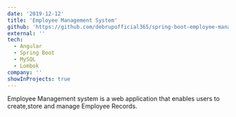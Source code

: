 ```yaml
---
date: '2019-12-12'
title: 'Employee Management System'
github: 'https://github.com/debrupofficial365/spring-boot-employee-manager'
external: ''
tech:
  - Angular
  - Spring Boot
  - MySQL
  - Lombok
company: ''
showInProjects: true
---
```


Employee Management system is a web application that enables users to
create,store and manage Employee Records.
